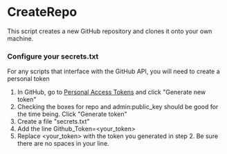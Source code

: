 # CreateRepo
This script creates a new GitHub repository and clones it onto your own machine.

### Configure your secrets.txt
For any scripts that interface with the GitHub API, you will need to create a personal token
1. In GitHub, go to [Personal Access Tokens](https://github.com/settings/tokens) and click "Generate new token"
2. Checking the boxes for repo and admin:public_key should be good for the time being. Click "Generate token"
3. Create a file "secrets.txt"
4. Add the line Github_Token=<your_token>
5. Replace <your_token> with the token you generated in step 2. Be sure there are no spaces in your line.

